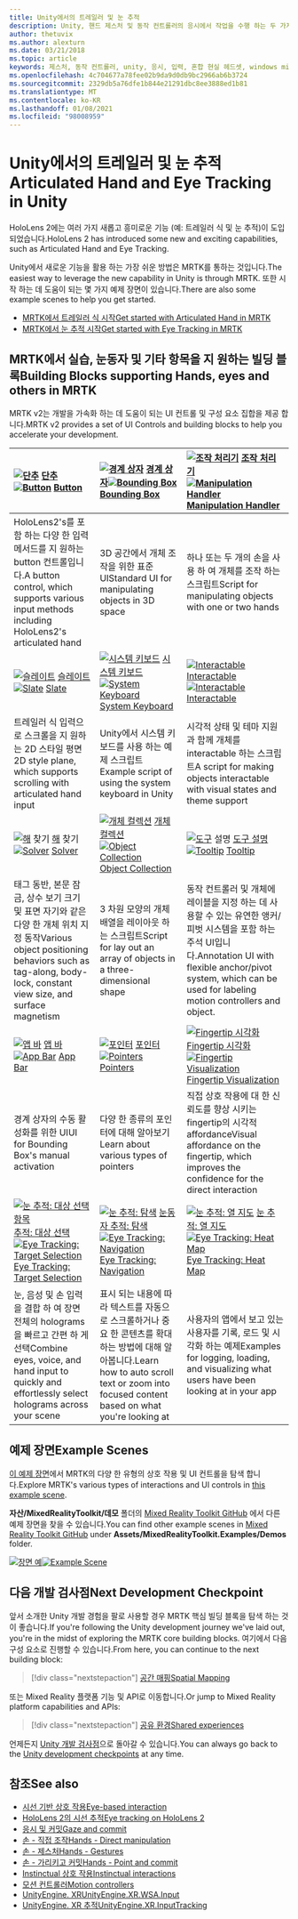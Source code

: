 ```yaml
---
title: Unity에서의 트레일러 및 눈 추적
description: Unity, 핸드 제스처 및 동작 컨트롤러의 응시에서 작업을 수행 하는 두 가지 주요 방법에 대해 알아봅니다.
author: thetuvix
ms.author: alexturn
ms.date: 03/21/2018
ms.topic: article
keywords: 제스처, 동작 컨트롤러, unity, 응시, 입력, 혼합 현실 헤드셋, windows mixed reality 헤드셋, 가상 현실 헤드셋, MRTK, Mixed Reality Toolkit
ms.openlocfilehash: 4c704677a78fee02b9da9d0db9bc2966ab6b3724
ms.sourcegitcommit: 2329db5a76dfe1b844e21291dbc8ee3888ed1b81
ms.translationtype: MT
ms.contentlocale: ko-KR
ms.lasthandoff: 01/08/2021
ms.locfileid: "98008959"
---
```

# <a name="articulated-hand-and-eye-tracking-in-unity"></a><span data-ttu-id="74858-104">Unity에서의 트레일러 및 눈 추적</span><span class="sxs-lookup"><span data-stu-id="74858-104">Articulated Hand and Eye Tracking in Unity</span></span>

<span data-ttu-id="74858-105">HoloLens 2에는 여러 가지 새롭고 흥미로운 기능 (예: 트레일러 식 및 눈 추적)이 도입 되었습니다.</span><span class="sxs-lookup"><span data-stu-id="74858-105">HoloLens 2 has introduced some new and exciting capabilities, such as Articulated Hand and Eye Tracking.</span></span>

<span data-ttu-id="74858-106">Unity에서 새로운 기능을 활용 하는 가장 쉬운 방법은 MRTK를 통하는 것입니다.</span><span class="sxs-lookup"><span data-stu-id="74858-106">The easiest way to leverage the new capability in Unity is through MRTK.</span></span> <span data-ttu-id="74858-107">또한 시작 하는 데 도움이 되는 몇 가지 예제 장면이 있습니다.</span><span class="sxs-lookup"><span data-stu-id="74858-107">There are also some example scenes to help you get started.</span></span>

* [<span data-ttu-id="74858-108">MRTK에서 트레일러 식 시작</span><span class="sxs-lookup"><span data-stu-id="74858-108">Get started with Articulated Hand  in MRTK</span></span>](https://microsoft.github.io/MixedRealityToolkit-Unity/Documentation/Input/HandTracking.html)
* [<span data-ttu-id="74858-109">MRTK에서 눈 추적 시작</span><span class="sxs-lookup"><span data-stu-id="74858-109">Get started with Eye Tracking in MRTK</span></span>](https://microsoft.github.io/MixedRealityToolkit-Unity/Documentation/EyeTracking/EyeTracking_Main.html)

## <a name="building-blocks-supporting-hands-eyes-and-others-in-mrtk"></a><span data-ttu-id="74858-110">MRTK에서 실습, 눈동자 및 기타 항목을 지 원하는 빌딩 블록</span><span class="sxs-lookup"><span data-stu-id="74858-110">Building Blocks supporting Hands, eyes and others in MRTK</span></span> 

<span data-ttu-id="74858-111">MRTK v2는 개발을 가속화 하는 데 도움이 되는 UI 컨트롤 및 구성 요소 집합을 제공 합니다.</span><span class="sxs-lookup"><span data-stu-id="74858-111">MRTK v2 provides a set of UI Controls and building blocks to help you accelerate your development.</span></span>

|  <span data-ttu-id="74858-112">[ ![ 단추](images/MRTK_Button_Main.png)](https://microsoft.github.io/MixedRealityToolkit-Unity/Documentation/README_Button.html) [단추](https://microsoft.github.io/MixedRealityToolkit-Unity/Documentation/README_Button.html)</span><span class="sxs-lookup"><span data-stu-id="74858-112">[![Button](images/MRTK_Button_Main.png)](https://microsoft.github.io/MixedRealityToolkit-Unity/Documentation/README_Button.html) [Button](https://microsoft.github.io/MixedRealityToolkit-Unity/Documentation/README_Button.html)</span></span> | <span data-ttu-id="74858-113">[ ![ 경계 상자](images/MRTK_BoundingBox_Main.png)](https://microsoft.github.io/MixedRealityToolkit-Unity/Documentation/README_BoundingBox.html) [경계 상자](https://microsoft.github.io/MixedRealityToolkit-Unity/Documentation/README_BoundingBox.html)</span><span class="sxs-lookup"><span data-stu-id="74858-113">[![Bounding Box](images/MRTK_BoundingBox_Main.png)](https://microsoft.github.io/MixedRealityToolkit-Unity/Documentation/README_BoundingBox.html) [Bounding Box](https://microsoft.github.io/MixedRealityToolkit-Unity/Documentation/README_BoundingBox.html)</span></span> | <span data-ttu-id="74858-114">[ ![ 조작 처리기](images/MRTK_Manipulation_Main.png)](https://microsoft.github.io/MixedRealityToolkit-Unity/Documentation/README_ManipulationHandler.html) [조작 처리기](https://microsoft.github.io/MixedRealityToolkit-Unity/Documentation/README_ManipulationHandler.html)</span><span class="sxs-lookup"><span data-stu-id="74858-114">[![Manipulation Handler](images/MRTK_Manipulation_Main.png)](https://microsoft.github.io/MixedRealityToolkit-Unity/Documentation/README_ManipulationHandler.html) [Manipulation Handler](https://microsoft.github.io/MixedRealityToolkit-Unity/Documentation/README_ManipulationHandler.html)</span></span> |
|:--- | :--- | :--- |
| <span data-ttu-id="74858-115">HoloLens2's를 포함 하는 다양 한 입력 메서드를 지 원하는 button 컨트롤입니다.</span><span class="sxs-lookup"><span data-stu-id="74858-115">A button control, which supports various input methods including HoloLens2's articulated hand</span></span> | <span data-ttu-id="74858-116">3D 공간에서 개체 조작을 위한 표준 UI</span><span class="sxs-lookup"><span data-stu-id="74858-116">Standard UI for manipulating objects in 3D space</span></span> | <span data-ttu-id="74858-117">하나 또는 두 개의 손을 사용 하 여 개체를 조작 하는 스크립트</span><span class="sxs-lookup"><span data-stu-id="74858-117">Script for manipulating objects with one or two hands</span></span> |
|  <span data-ttu-id="74858-118">[ ![ 슬레이트](images/MRTK_Slate_Main.png)](https://microsoft.github.io/MixedRealityToolkit-Unity/Documentation/README_Slate.html) [슬레이트](https://microsoft.github.io/MixedRealityToolkit-Unity/Documentation/README_Slate.html)</span><span class="sxs-lookup"><span data-stu-id="74858-118">[![Slate](images/MRTK_Slate_Main.png)](https://microsoft.github.io/MixedRealityToolkit-Unity/Documentation/README_Slate.html) [Slate](https://microsoft.github.io/MixedRealityToolkit-Unity/Documentation/README_Slate.html)</span></span> | <span data-ttu-id="74858-119">[ ![ 시스템 키보드](images/MRTK_SystemKeyboard_Main.png)](https://microsoft.github.io/MixedRealityToolkit-Unity/Documentation/README_SystemKeyboard.html) [시스템 키보드](https://microsoft.github.io/MixedRealityToolkit-Unity/Documentation/README_SystemKeyboard.html)</span><span class="sxs-lookup"><span data-stu-id="74858-119">[![System Keyboard](images/MRTK_SystemKeyboard_Main.png)](https://microsoft.github.io/MixedRealityToolkit-Unity/Documentation/README_SystemKeyboard.html) [System Keyboard](https://microsoft.github.io/MixedRealityToolkit-Unity/Documentation/README_SystemKeyboard.html)</span></span> | <span data-ttu-id="74858-120">[ ![ Interactable](images/InteractableExamples.png)](https://microsoft.github.io/MixedRealityToolkit-Unity/Documentation/README_Interactable.html) [Interactable](https://microsoft.github.io/MixedRealityToolkit-Unity/Documentation/README_Interactable.html)</span><span class="sxs-lookup"><span data-stu-id="74858-120">[![Interactable](images/InteractableExamples.png)](https://microsoft.github.io/MixedRealityToolkit-Unity/Documentation/README_Interactable.html) [Interactable](https://microsoft.github.io/MixedRealityToolkit-Unity/Documentation/README_Interactable.html)</span></span> |
| <span data-ttu-id="74858-121">트레일러 식 입력으로 스크롤을 지 원하는 2D 스타일 평면</span><span class="sxs-lookup"><span data-stu-id="74858-121">2D style plane, which supports scrolling with articulated hand input</span></span> | <span data-ttu-id="74858-122">Unity에서 시스템 키보드를 사용 하는 예제 스크립트</span><span class="sxs-lookup"><span data-stu-id="74858-122">Example script of using the system keyboard in Unity</span></span>  | <span data-ttu-id="74858-123">시각적 상태 및 테마 지원과 함께 개체를 interactable 하는 스크립트</span><span class="sxs-lookup"><span data-stu-id="74858-123">A script for making objects interactable with visual states and theme support</span></span> |
|  <span data-ttu-id="74858-124">[ ![ 해](images/MRTK_Solver_Main.png)](https://microsoft.github.io/MixedRealityToolkit-Unity/Documentation/README_Solver.html) 찾기 [해](https://microsoft.github.io/MixedRealityToolkit-Unity/Documentation/README_Solver.html) 찾기</span><span class="sxs-lookup"><span data-stu-id="74858-124">[![Solver](images/MRTK_Solver_Main.png)](https://microsoft.github.io/MixedRealityToolkit-Unity/Documentation/README_Solver.html) [Solver](https://microsoft.github.io/MixedRealityToolkit-Unity/Documentation/README_Solver.html)</span></span> | <span data-ttu-id="74858-125">[ ![ 개체 컬렉션](images/MRTK_ObjectCollection_Main.png)](https://microsoft.github.io/MixedRealityToolkit-Unity/Documentation/README_ManipulationHandler.html) [개체 컬렉션](https://microsoft.github.io/MixedRealityToolkit-Unity/Documentation/README_ManipulationHandler.html)</span><span class="sxs-lookup"><span data-stu-id="74858-125">[![Object Collection](images/MRTK_ObjectCollection_Main.png)](https://microsoft.github.io/MixedRealityToolkit-Unity/Documentation/README_ManipulationHandler.html) [Object Collection](https://microsoft.github.io/MixedRealityToolkit-Unity/Documentation/README_ManipulationHandler.html)</span></span> | <span data-ttu-id="74858-126">[ ![ 도구](images/MRTK_Tooltip_Main.png)](https://microsoft.github.io/MixedRealityToolkit-Unity/Documentation/README_Tooltip.html) 설명 [도구 설명](https://microsoft.github.io/MixedRealityToolkit-Unity/Documentation/README_Tooltip.html)</span><span class="sxs-lookup"><span data-stu-id="74858-126">[![Tooltip](images/MRTK_Tooltip_Main.png)](https://microsoft.github.io/MixedRealityToolkit-Unity/Documentation/README_Tooltip.html) [Tooltip](https://microsoft.github.io/MixedRealityToolkit-Unity/Documentation/README_Tooltip.html)</span></span> |
| <span data-ttu-id="74858-127">태그 동반, 본문 잠금, 상수 보기 크기 및 표면 자기와 같은 다양 한 개체 위치 지정 동작</span><span class="sxs-lookup"><span data-stu-id="74858-127">Various object positioning behaviors such as tag-along, body-lock, constant view size, and surface magnetism</span></span> | <span data-ttu-id="74858-128">3 차원 모양의 개체 배열을 레이아웃 하는 스크립트</span><span class="sxs-lookup"><span data-stu-id="74858-128">Script for lay out an array of objects in a three-dimensional shape</span></span> | <span data-ttu-id="74858-129">동작 컨트롤러 및 개체에 레이블을 지정 하는 데 사용할 수 있는 유연한 앵커/피벗 시스템을 포함 하는 주석 UI입니다.</span><span class="sxs-lookup"><span data-stu-id="74858-129">Annotation UI with flexible anchor/pivot system, which can be used for labeling motion controllers and object.</span></span> |
|  <span data-ttu-id="74858-130">[ ![ 앱 바](images/MRTK_AppBar_Main.png)](https://microsoft.github.io/MixedRealityToolkit-Unity/Documentation/README_AppBar.html) [앱 바](https://microsoft.github.io/MixedRealityToolkit-Unity/Documentation/README_AppBar.html)</span><span class="sxs-lookup"><span data-stu-id="74858-130">[![App Bar](images/MRTK_AppBar_Main.png)](https://microsoft.github.io/MixedRealityToolkit-Unity/Documentation/README_AppBar.html) [App Bar](https://microsoft.github.io/MixedRealityToolkit-Unity/Documentation/README_AppBar.html)</span></span> | <span data-ttu-id="74858-131">[ ![ 포인터](images/MRTK_Pointer_Main.png)](https://microsoft.github.io/MixedRealityToolkit-Unity/Documentation/Input/Pointers.html) [포인터](https://microsoft.github.io/MixedRealityToolkit-Unity/Documentation/Input/Pointers.html)</span><span class="sxs-lookup"><span data-stu-id="74858-131">[![Pointers](images/MRTK_Pointer_Main.png)](https://microsoft.github.io/MixedRealityToolkit-Unity/Documentation/Input/Pointers.html) [Pointers](https://microsoft.github.io/MixedRealityToolkit-Unity/Documentation/Input/Pointers.html)</span></span> | <span data-ttu-id="74858-132">[ ![ Fingertip 시각화](images/MRTK_FingertipVisualization_Main.png)](https://microsoft.github.io/MixedRealityToolkit-Unity/Documentation/README_FingertipVisualization.html) [Fingertip 시각화](https://microsoft.github.io/MixedRealityToolkit-Unity/Documentation/README_FingertipVisualization.html)</span><span class="sxs-lookup"><span data-stu-id="74858-132">[![Fingertip Visualization](images/MRTK_FingertipVisualization_Main.png)](https://microsoft.github.io/MixedRealityToolkit-Unity/Documentation/README_FingertipVisualization.html) [Fingertip Visualization](https://microsoft.github.io/MixedRealityToolkit-Unity/Documentation/README_FingertipVisualization.html)</span></span> |
| <span data-ttu-id="74858-133">경계 상자의 수동 활성화를 위한 UI</span><span class="sxs-lookup"><span data-stu-id="74858-133">UI for Bounding Box's manual activation</span></span> | <span data-ttu-id="74858-134">다양 한 종류의 포인터에 대해 알아보기</span><span class="sxs-lookup"><span data-stu-id="74858-134">Learn about various types of pointers</span></span> | <span data-ttu-id="74858-135">직접 상호 작용에 대 한 신뢰도를 향상 시키는 fingertip의 시각적 affordance</span><span class="sxs-lookup"><span data-stu-id="74858-135">Visual affordance on the fingertip, which improves the confidence for the direct interaction</span></span> |
|  <span data-ttu-id="74858-136">[ ![ 눈 추적: 대상 선택 항목](images/mrtk_et_targetselect.png)](https://microsoft.github.io/MixedRealityToolkit-Unity/Documentation/EyeTracking/EyeTracking_TargetSelection.html) [추적: 대상 선택](https://microsoft.github.io/MixedRealityToolkit-Unity/Documentation/EyeTracking/EyeTracking_TargetSelection.html)</span><span class="sxs-lookup"><span data-stu-id="74858-136">[![Eye Tracking: Target Selection](images/mrtk_et_targetselect.png)](https://microsoft.github.io/MixedRealityToolkit-Unity/Documentation/EyeTracking/EyeTracking_TargetSelection.html) [Eye Tracking: Target Selection](https://microsoft.github.io/MixedRealityToolkit-Unity/Documentation/EyeTracking/EyeTracking_TargetSelection.html)</span></span> | <span data-ttu-id="74858-137">[ ![ 눈 추적: 탐색](images/mrtk_et_navigation.png)](https://microsoft.github.io/MixedRealityToolkit-Unity/Documentation/EyeTracking/EyeTracking_Navigation.html) [눈동자 추적: 탐색](https://microsoft.github.io/MixedRealityToolkit-Unity/Documentation/EyeTracking/EyeTracking_Navigation.html)</span><span class="sxs-lookup"><span data-stu-id="74858-137">[![Eye Tracking: Navigation](images/mrtk_et_navigation.png)](https://microsoft.github.io/MixedRealityToolkit-Unity/Documentation/EyeTracking/EyeTracking_Navigation.html) [Eye Tracking: Navigation](https://microsoft.github.io/MixedRealityToolkit-Unity/Documentation/EyeTracking/EyeTracking_Navigation.html)</span></span> | <span data-ttu-id="74858-138">[ ![ 눈 추적: 열 지도](images/mrtk_et_heatmaps.png)](https://microsoft.github.io/MixedRealityToolkit-Unity/Documentation/EyeTracking/EyeTracking_Visualization.html) [눈 추적: 열 지도](https://microsoft.github.io/MixedRealityToolkit-Unity/Documentation/EyeTracking/EyeTracking_Visualization.html)</span><span class="sxs-lookup"><span data-stu-id="74858-138">[![Eye Tracking: Heat Map](images/mrtk_et_heatmaps.png)](https://microsoft.github.io/MixedRealityToolkit-Unity/Documentation/EyeTracking/EyeTracking_Visualization.html) [Eye Tracking: Heat Map](https://microsoft.github.io/MixedRealityToolkit-Unity/Documentation/EyeTracking/EyeTracking_Visualization.html)</span></span> |
| <span data-ttu-id="74858-139">눈, 음성 및 손 입력을 결합 하 여 장면 전체의 holograms을 빠르고 간편 하 게 선택</span><span class="sxs-lookup"><span data-stu-id="74858-139">Combine eyes, voice, and hand input to quickly and effortlessly select holograms across your scene</span></span> | <span data-ttu-id="74858-140">표시 되는 내용에 따라 텍스트를 자동으로 스크롤하거나 중요 한 콘텐츠를 확대 하는 방법에 대해 알아봅니다.</span><span class="sxs-lookup"><span data-stu-id="74858-140">Learn how to auto scroll text or zoom into focused content based on what you're looking at</span></span>| <span data-ttu-id="74858-141">사용자의 앱에서 보고 있는 사용자를 기록, 로드 및 시각화 하는 예제</span><span class="sxs-lookup"><span data-stu-id="74858-141">Examples for logging, loading, and visualizing what users have been looking at in your app</span></span> |

## <a name="example-scenes"></a><span data-ttu-id="74858-142">예제 장면</span><span class="sxs-lookup"><span data-stu-id="74858-142">Example Scenes</span></span>

<span data-ttu-id="74858-143">[이 예제 장면](https://microsoft.github.io/MixedRealityToolkit-Unity/Documentation/README_HandInteractionExamples.html)에서 MRTK의 다양 한 유형의 상호 작용 및 UI 컨트롤을 탐색 합니다.</span><span class="sxs-lookup"><span data-stu-id="74858-143">Explore MRTK's various types of interactions and UI controls in [this example scene](https://microsoft.github.io/MixedRealityToolkit-Unity/Documentation/README_HandInteractionExamples.html).</span></span>

<span data-ttu-id="74858-144">**자산/MixedRealityToolkit/데모** 폴더의 [Mixed Reality Toolkit GitHub](https://github.com/Microsoft/MixedRealityToolkit-Unity) 에서 다른 예제 장면을 찾을 수 있습니다.</span><span class="sxs-lookup"><span data-stu-id="74858-144">You can find  other example scenes in [Mixed Reality Toolkit GitHub](https://github.com/Microsoft/MixedRealityToolkit-Unity) under **Assets/MixedRealityToolkit.Examples/Demos** folder.</span></span>

<span data-ttu-id="74858-145">[![장면 예](images/MRTK_Examples.png)](https://microsoft.github.io/MixedRealityToolkit-Unity/Documentation/README_HandInteractionExamples.html)</span><span class="sxs-lookup"><span data-stu-id="74858-145">[![Example Scene](images/MRTK_Examples.png)](https://microsoft.github.io/MixedRealityToolkit-Unity/Documentation/README_HandInteractionExamples.html)</span></span>

## <a name="next-development-checkpoint"></a><span data-ttu-id="74858-146">다음 개발 검사점</span><span class="sxs-lookup"><span data-stu-id="74858-146">Next Development Checkpoint</span></span>

<span data-ttu-id="74858-147">앞서 소개한 Unity 개발 경험을 팔로 사용할 경우 MRTK 핵심 빌딩 블록을 탐색 하는 것이 좋습니다.</span><span class="sxs-lookup"><span data-stu-id="74858-147">If you're following the Unity development journey we've laid out, you're in the midst of exploring the MRTK core building blocks.</span></span> <span data-ttu-id="74858-148">여기에서 다음 구성 요소로 진행할 수 있습니다.</span><span class="sxs-lookup"><span data-stu-id="74858-148">From here, you can continue to the next building block:</span></span>

> [!div class="nextstepaction"]
> [<span data-ttu-id="74858-149">공간 매핑</span><span class="sxs-lookup"><span data-stu-id="74858-149">Spatial Mapping</span></span>](spatial-mapping-in-unity.md)

<span data-ttu-id="74858-150">또는 Mixed Reality 플랫폼 기능 및 API로 이동합니다.</span><span class="sxs-lookup"><span data-stu-id="74858-150">Or jump to Mixed Reality platform capabilities and APIs:</span></span>

> [!div class="nextstepaction"]
> [<span data-ttu-id="74858-151">공유 환경</span><span class="sxs-lookup"><span data-stu-id="74858-151">Shared experiences</span></span>](shared-experiences-in-unity.md)

<span data-ttu-id="74858-152">언제든지 [Unity 개발 검사점](unity-development-overview.md#2-core-building-blocks)으로 돌아갈 수 있습니다.</span><span class="sxs-lookup"><span data-stu-id="74858-152">You can always go back to the [Unity development checkpoints](unity-development-overview.md#2-core-building-blocks) at any time.</span></span>

## <a name="see-also"></a><span data-ttu-id="74858-153">참조</span><span class="sxs-lookup"><span data-stu-id="74858-153">See also</span></span>

* [<span data-ttu-id="74858-154">시선 기반 상호 작용</span><span class="sxs-lookup"><span data-stu-id="74858-154">Eye-based interaction</span></span>](../../design/eye-gaze-interaction.md)
* [<span data-ttu-id="74858-155">HoloLens 2의 시선 추적</span><span class="sxs-lookup"><span data-stu-id="74858-155">Eye tracking on HoloLens 2</span></span>](../../design/eye-tracking.md)
* [<span data-ttu-id="74858-156">응시 및 커밋</span><span class="sxs-lookup"><span data-stu-id="74858-156">Gaze and commit</span></span>](../../design/gaze-and-commit.md)
* [<span data-ttu-id="74858-157">손 - 직접 조작</span><span class="sxs-lookup"><span data-stu-id="74858-157">Hands - Direct manipulation</span></span>](../../design/direct-manipulation.md)
* [<span data-ttu-id="74858-158">손 - 제스처</span><span class="sxs-lookup"><span data-stu-id="74858-158">Hands - Gestures</span></span>](../../design/gaze-and-commit.md#composite-gestures)
* [<span data-ttu-id="74858-159">손 - 가리키고 커밋</span><span class="sxs-lookup"><span data-stu-id="74858-159">Hands - Point and commit</span></span>](../../design/point-and-commit.md)
* [<span data-ttu-id="74858-160">Instinctual 상호 작용</span><span class="sxs-lookup"><span data-stu-id="74858-160">Instinctual interactions</span></span>](../../design/interaction-fundamentals.md)
* [<span data-ttu-id="74858-161">모션 컨트롤러</span><span class="sxs-lookup"><span data-stu-id="74858-161">Motion controllers</span></span>](../../design/motion-controllers.md)
* [<span data-ttu-id="74858-162">UnityEngine. XR</span><span class="sxs-lookup"><span data-stu-id="74858-162">UnityEngine.XR.WSA.Input</span></span>](https://docs.unity3d.com/ScriptReference/XR.WSA.Input.InteractionManager.html)
* [<span data-ttu-id="74858-163">UnityEngine. XR 추적</span><span class="sxs-lookup"><span data-stu-id="74858-163">UnityEngine.XR.InputTracking</span></span>](https://docs.unity3d.com/ScriptReference/XR.InputTracking.html)
